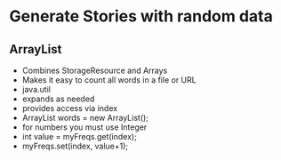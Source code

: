 # Generate Stories with random data

## ArrayList

- Combines StorageResource and Arrays
- Makes it easy to count all words in a file or URL
- java.util
- expands as needed
- provides access via index
- ArrayList <type> words = new ArrayList<type>();
- for numbers you must use Integer
- int value = myFreqs.get(index);
- myFreqs.set(index, value+1);